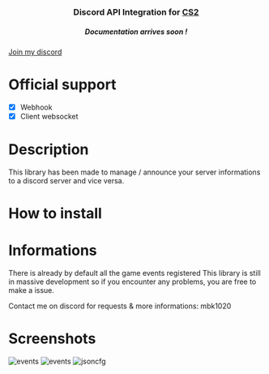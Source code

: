 <h3 align="center">Discord API Integration for <a href="https://asset.party/mbk/discord_api">CS2</a></h3>
<h5 align="center">Documentation arrives soon !</h5>

<a href="https://discord.gg/htFcqUCQ">Join my discord</a>

<h1>Official support</h1>

- [x] Webhook
- [x] Client websocket

<h1>Description</h1>
This library has been made to manage / announce your server informations to a discord server and vice versa.

<h1>How to install</h1>

<h1>Informations</h1>
There is already by default all the game events registered
This library is still in massive development so if you encounter any problems, you are free to make a issue.

Contact me on discord for requests & more informations: mbk1020

<h1>Screenshots</h1>

![events](https://cdn.discordapp.com/attachments/1174269556215255103/1174276201540489270/Capture_decran_2023-11-15_101415.png?ex=656700ef&is=65548bef&hm=f2d7ada91517f085c0080eb40e4d95a079fab8fdef74da6aca19e84b414ea7d1&)
![events](https://cdn.discordapp.com/attachments/1174269556215255103/1174315595630661672/Capture_decran_2023-11-15_125040.png?ex=6567259f&is=6554b09f&hm=b4d8dbafc963d888ff957a0d11007896333d7476155cbef8f5d6a2f516e79bc7&)
![jsoncfg](https://cdn.discordapp.com/attachments/1174269556215255103/1174317698830835874/Capture_decran_2023-11-15_125122.jpg?ex=65672795&is=6554b295&hm=4c3bbdb455fbfb674024a35edcbd4927ca8ad889397865accffc418d29f70d78&)
